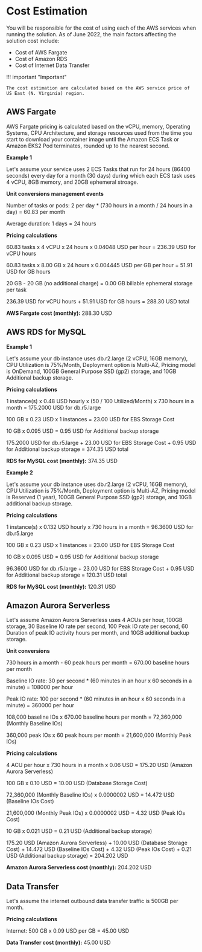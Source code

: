 # Cost Estimation

You will be responsible for the cost of using each of the AWS services when running the solution. As of June 2022, the main factors affecting the solution cost include:

- Cost of AWS Fargate
- Cost of Amazon RDS
- Cost of Internet Data Transfer

!!! important "Important"

    The cost estimation are calculated based on the AWS service price of US East (N. Virginia) region.


## AWS Fargate

AWS Fargate pricing is calculated based on the vCPU, memory, Operating Systems, CPU Architecture, and storage resources used from the time you start to download your container image until the Amazon ECS Task or Amazon EKS2 Pod terminates, rounded up to the nearest second.

**Example 1**

Let's assume your service uses 2 ECS Tasks that run for 24 hours (86400 seconds) every day for a month (30 days) during which each ECS task uses 4 vCPU, 8GB memory, and 20GB ephemeral stroage. 

**Unit conversions management events**

Number of tasks or pods: 2 per day * (730 hours in a month / 24 hours in a day) = 60.83 per month

Average duration: 1 days = 24 hours

**Pricing calculations**

60.83 tasks x 4 vCPU x 24 hours x 0.04048 USD per hour = 236.39 USD for vCPU hours

60.83 tasks x 8.00 GB x 24 hours x 0.004445 USD per GB per hour = 51.91 USD for GB hours

20 GB - 20 GB (no additional charge) = 0.00 GB billable ephemeral storage per task

236.39 USD for vCPU hours + 51.91 USD for GB hours = 288.30 USD total

**AWS Fargate cost (monthly):** 288.30 USD

## AWS RDS for MySQL

**Example 1**

Let's assume your db instance uses db.r2.large (2 vCPU, 16GB memory), CPU Utilization is 75%/Month, Deployment option is Multi-AZ, Pricing model is OnDemand, 100GB General Purpose SSD (gp2) storage, and 10GB Additional backup storage.

**Pricing calculations**

1 instance(s) x 0.48 USD hourly x (50 / 100 Utilized/Month) x 730 hours in a month = 175.2000 USD for db.r5.large

100 GB x 0.23 USD x 1 instances = 23.00 USD for EBS Storage Cost

10 GB x 0.095 USD = 0.95 USD for Additional backup storage

175.2000 USD for db.r5.large + 23.00 USD for EBS Storage Cost + 0.95 USD for Additional backup storage = 374.35 USD total

**RDS for MySQL cost (monthly):** 374.35 USD

**Example 2**

Let's assume your db instance uses db.r2.large (2 vCPU, 16GB memory), CPU Utilization is 75%/Month, Deployment option is Multi-AZ, Pricing model is Reserved (1 year), 100GB General Purpose SSD (gp2) storage, and 10GB additional backup storage.

**Pricing calculations**

1 instance(s) x 0.132 USD hourly x 730 hours in a month = 96.3600 USD for db.r5.large

100 GB x 0.23 USD x 1 instances = 23.00 USD for EBS Storage Cost

10 GB x 0.095 USD = 0.95 USD for Additional backup storage

96.3600 USD for db.r5.large + 23.00 USD for EBS Storage Cost + 0.95 USD for Additional backup storage = 120.31 USD total

**RDS for MySQL cost (monthly):** 120.31 USD

## Amazon Aurora Serverless

Let's assume Amazon Aurora Serverless uses 4 ACUs per hour, 100GB storage, 30 Baseline IO rate per second, 100 Peak IO rate per second, 60 Duration of peak IO activity hours per month, and 10GB additional backup storage.

**Unit conversions**

730 hours in a month - 60 peak hours per month = 670.00 baseline hours per month

Baseline IO rate: 30 per second * (60 minutes in an hour x 60 seconds in a minute) = 108000 per hour

Peak IO rate: 100 per second * (60 minutes in an hour x 60 seconds in a minute) = 360000 per hour

108,000 baseline IOs x 670.00 baseline hours per month = 72,360,000 (Monthly Baseline IOs)

360,000 peak IOs x 60 peak hours per month = 21,600,000 (Monthly Peak IOs)

**Pricing calculations**

4 ACU per hour x 730 hours in a month x 0.06 USD = 175.20 USD (Amazon Aurora Serverless)

100 GB x 0.10 USD = 10.00 USD (Database Storage Cost)

72,360,000 (Monthly Baseline IOs) x 0.0000002 USD = 14.472 USD (Baseline IOs Cost)

21,600,000 (Monthly Peak IOs) x 0.0000002 USD = 4.32 USD (Peak IOs Cost)

10 GB x 0.021 USD = 0.21 USD (Additional backup storage)

175.20 USD (Amazon Aurora Serverless)  + 10.00 USD (Database Storage Cost) + 14.472 USD (Baseline IOs Cost) + 4.32 USD (Peak IOs Cost) + 0.21 USD (Additional backup storage) = 204.202 USD

**Amazon Aurora Serverless cost (monthly):** 204.202 USD

## Data Transfer

Let's assume the internet outbound data transfer traffic is 500GB per month.

**Pricing calculations**

Internet: 500 GB x 0.09 USD per GB = 45.00 USD

**Data Transfer cost (monthly):** 45.00 USD

